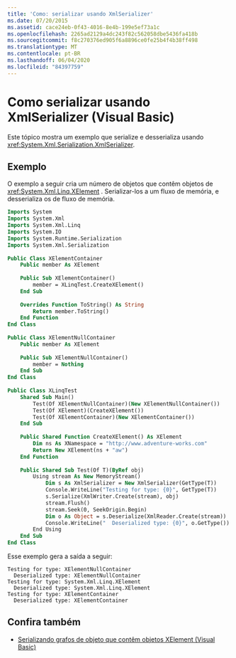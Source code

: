 ```yaml
---
title: 'Como: serializar usando XmlSerializer'
ms.date: 07/20/2015
ms.assetid: cace24eb-0f43-4016-8e4b-199e5ef73a1c
ms.openlocfilehash: 2265ad2129a4dc243f82c562058dbe5436fa418b
ms.sourcegitcommit: f8c270376ed905f6a8896ce0fe25b4f4b38ff498
ms.translationtype: MT
ms.contentlocale: pt-BR
ms.lasthandoff: 06/04/2020
ms.locfileid: "84397759"
---
```

# <a name="how-to-serialize-using-xmlserializer-visual-basic"></a>Como serializar usando XmlSerializer (Visual Basic)
Este tópico mostra um exemplo que serialize e desserializa usando <xref:System.Xml.Serialization.XmlSerializer>.  
  
## <a name="example"></a>Exemplo  
 O exemplo a seguir cria um número de objetos que contêm objetos de <xref:System.Xml.Linq.XElement> . Serializar-los a um fluxo de memória, e desserializa os de fluxo de memória.  
  
```vb  
Imports System  
Imports System.Xml  
Imports System.Xml.Linq  
Imports System.IO  
Imports System.Runtime.Serialization  
Imports System.Xml.Serialization  
  
Public Class XElementContainer  
    Public member As XElement  
  
    Public Sub XElementContainer()  
        member = XLinqTest.CreateXElement()  
    End Sub  
  
    Overrides Function ToString() As String  
        Return member.ToString()  
    End Function  
End Class  
  
Public Class XElementNullContainer  
    Public member As XElement  
  
    Public Sub XElementNullContainer()  
        member = Nothing  
    End Sub  
End Class  
  
Public Class XLinqTest  
    Shared Sub Main()  
        Test(Of XElementNullContainer)(New XElementNullContainer())  
        Test(Of XElement)(CreateXElement())  
        Test(Of XElementContainer)(New XElementContainer())  
    End Sub  
  
    Public Shared Function CreateXElement() As XElement  
        Dim ns As XNamespace = "http://www.adventure-works.com"  
        Return New XElement(ns + "aw")  
    End Function  
  
    Public Shared Sub Test(Of T)(ByRef obj)  
        Using stream As New MemoryStream()  
            Dim s As XmlSerializer = New XmlSerializer(GetType(T))  
            Console.WriteLine("Testing for type: {0}", GetType(T))  
            s.Serialize(XmlWriter.Create(stream), obj)  
            stream.Flush()  
            stream.Seek(0, SeekOrigin.Begin)  
            Dim o As Object = s.Deserialize(XmlReader.Create(stream))  
            Console.WriteLine("  Deserialized type: {0}", o.GetType())  
        End Using  
    End Sub  
End Class  
```  
  
 Esse exemplo gera a saída a seguir:  
  
```console  
Testing for type: XElementNullContainer  
  Deserialized type: XElementNullContainer  
Testing for type: System.Xml.Linq.XElement  
  Deserialized type: System.Xml.Linq.XElement  
Testing for type: XElementContainer  
  Deserialized type: XElementContainer  
```  
  
## <a name="see-also"></a>Confira também

- [Serializando grafos de objeto que contêm objetos XElement (Visual Basic)](serializing-object-graphs-that-contain-xelement-objects.md)
